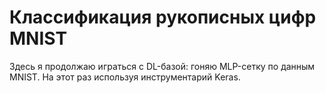 # Классификация рукописных цифр MNIST

Здесь я продолжаю играться с DL-базой: гоняю MLP-сетку по данным MNIST. На этот раз используя инструментарий Keras.
